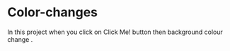 # Color-changes
In this project when you click on Click Me! button then background colour change . 
